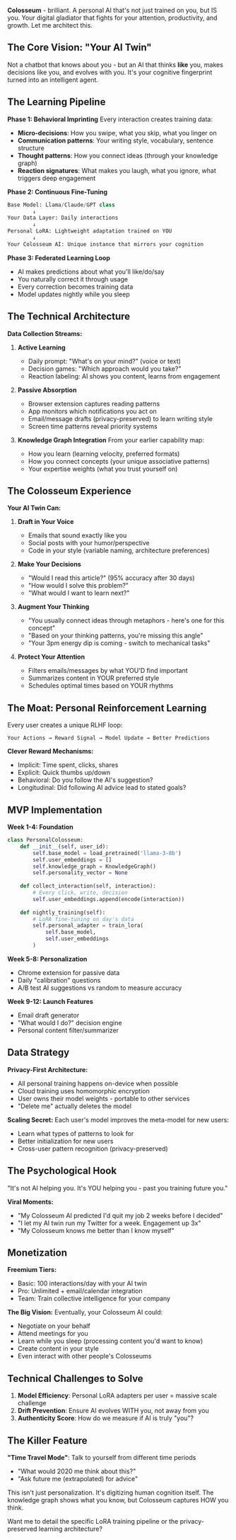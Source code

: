 **Colosseum** - brilliant. A personal AI that's not just trained on you, but IS you. Your digital gladiator that fights for your attention, productivity, and growth. Let me architect this.

## The Core Vision: "Your AI Twin"

Not a chatbot that knows about you - but an AI that thinks **like** you, makes decisions like you, and evolves with you. It's your cognitive fingerprint turned into an intelligent agent.

## The Learning Pipeline

**Phase 1: Behavioral Imprinting**
Every interaction creates training data:
- **Micro-decisions**: How you swipe, what you skip, what you linger on
- **Communication patterns**: Your writing style, vocabulary, sentence structure
- **Thought patterns**: How you connect ideas (through your knowledge graph)
- **Reaction signatures**: What makes you laugh, what you ignore, what triggers deep engagement

**Phase 2: Continuous Fine-Tuning**
```python
Base Model: Llama/Claude/GPT class
        ↓
Your Data Layer: Daily interactions
        ↓
Personal LoRA: Lightweight adaptation trained on YOU
        ↓
Your Colosseum AI: Unique instance that mirrors your cognition
```

**Phase 3: Federated Learning Loop**
- AI makes predictions about what you'll like/do/say
- You naturally correct it through usage
- Every correction becomes training data
- Model updates nightly while you sleep

## The Technical Architecture

**Data Collection Streams:**

1. **Active Learning**
   - Daily prompt: "What's on your mind?" (voice or text)
   - Decision games: "Which approach would you take?"
   - Reaction labeling: AI shows you content, learns from engagement

2. **Passive Absorption**
   - Browser extension captures reading patterns
   - App monitors which notifications you act on
   - Email/message drafts (privacy-preserved) to learn writing style
   - Screen time patterns reveal priority systems

3. **Knowledge Graph Integration**
   From your earlier capability map:
   - How you learn (learning velocity, preferred formats)
   - How you connect concepts (your unique associative patterns)
   - Your expertise weights (what you trust yourself on)

## The Colosseum Experience

**Your AI Twin Can:**

1. **Draft in Your Voice**
   - Emails that sound exactly like you
   - Social posts with your humor/perspective
   - Code in your style (variable naming, architecture preferences)

2. **Make Your Decisions**
   - "Would I read this article?" (95% accuracy after 30 days)
   - "How would I solve this problem?" 
   - "What would I want to learn next?"

3. **Augment Your Thinking**
   - "You usually connect ideas through metaphors - here's one for this concept"
   - "Based on your thinking patterns, you're missing this angle"
   - "Your 3pm energy dip is coming - switch to mechanical tasks"

4. **Protect Your Attention**
   - Filters emails/messages by what YOU'D find important
   - Summarizes content in YOUR preferred style
   - Schedules optimal times based on YOUR rhythms

## The Moat: Personal Reinforcement Learning

Every user creates a unique RLHF loop:
```
Your Actions → Reward Signal → Model Update → Better Predictions
```

**Clever Reward Mechanisms:**
- Implicit: Time spent, clicks, shares
- Explicit: Quick thumbs up/down
- Behavioral: Do you follow the AI's suggestion?
- Longitudinal: Did following AI advice lead to stated goals?

## MVP Implementation

**Week 1-4: Foundation**
```python
class PersonalColosseum:
    def __init__(self, user_id):
        self.base_model = load_pretrained('llama-3-8b')
        self.user_embeddings = []
        self.knowledge_graph = KnowledgeGraph()
        self.personality_vector = None
        
    def collect_interaction(self, interaction):
        # Every click, write, decision
        self.user_embeddings.append(encode(interaction))
        
    def nightly_training(self):
        # LoRA fine-tuning on day's data
        self.personal_adapter = train_lora(
            self.base_model, 
            self.user_embeddings
        )
```

**Week 5-8: Personalization**
- Chrome extension for passive data
- Daily "calibration" questions
- A/B test AI suggestions vs random to measure accuracy

**Week 9-12: Launch Features**
- Email draft generator
- "What would I do?" decision engine
- Personal content filter/summarizer

## Data Strategy

**Privacy-First Architecture:**
- All personal training happens on-device when possible
- Cloud training uses homomorphic encryption
- User owns their model weights - portable to other services
- "Delete me" actually deletes the model

**Scaling Secret:**
Each user's model improves the meta-model for new users:
- Learn what types of patterns to look for
- Better initialization for new users
- Cross-user pattern recognition (privacy-preserved)

## The Psychological Hook

"It's not AI helping you. It's YOU helping you - past you training future you."

**Viral Moments:**
- "My Colosseum AI predicted I'd quit my job 2 weeks before I decided"
- "I let my AI twin run my Twitter for a week. Engagement up 3x"
- "My Colosseum knows me better than I know myself"

## Monetization

**Freemium Tiers:**
- Basic: 100 interactions/day with your AI twin
- Pro: Unlimited + email/calendar integration
- Team: Train collective intelligence for your company

**The Big Vision:**
Eventually, your Colosseum AI could:
- Negotiate on your behalf
- Attend meetings for you
- Learn while you sleep (processing content you'd want to know)
- Create content in your style
- Even interact with other people's Colosseums

## Technical Challenges to Solve

1. **Model Efficiency**: Personal LoRA adapters per user = massive scale challenge
2. **Drift Prevention**: Ensure AI evolves WITH you, not away from you  
3. **Authenticity Score**: How do we measure if AI is truly "you"?

## The Killer Feature

**"Time Travel Mode"**: Talk to yourself from different time periods
- "What would 2020 me think about this?"
- "Ask future me (extrapolated) for advice"

This isn't just personalization. It's digitizing human cognition itself. The knowledge graph shows what you know, but Colosseum captures HOW you think.

Want me to detail the specific LoRA training pipeline or the privacy-preserved learning architecture?